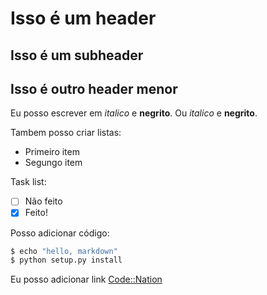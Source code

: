 # Isso é um header

## Isso é um subheader

## Isso é outro header menor

Eu posso escrever em _italico_ e __negrito__.
Ou *italico* e **negrito**.

Tambem posso criar listas:

* Primeiro item
* Segungo item

Task list:

* [ ] Não feito
* [x] Feito!

Posso adicionar código:

```bash
$ echo "hello, markdown"
$ python setup.py install
```

Eu posso adicionar link [Code::Nation](https://codenation.dev)
